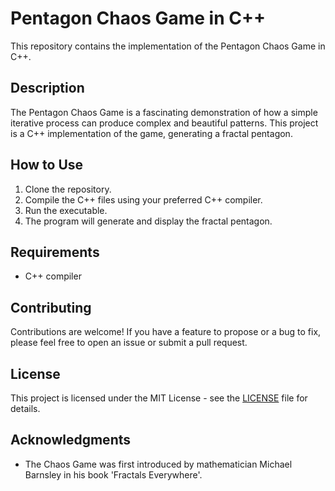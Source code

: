 # Pentagon Chaos Game in C++
This repository contains the implementation of the Pentagon Chaos Game in C++. 
## Description
The Pentagon Chaos Game is a fascinating demonstration of how a simple iterative process can produce complex and beautiful patterns. This project is a C++ implementation of the game, generating a fractal pentagon.
## How to Use
1. Clone the repository.
2. Compile the C++ files using your preferred C++ compiler.
3. Run the executable.
4. The program will generate and display the fractal pentagon.
## Requirements
- C++ compiler
## Contributing
Contributions are welcome! If you have a feature to propose or a bug to fix, please feel free to open an issue or submit a pull request.
## License
This project is licensed under the MIT License - see the [LICENSE](https://github.com/A1A1G2/fractal_pentagon/blob/main/LICENSE) file for details.
## Acknowledgments
- The Chaos Game was first introduced by mathematician Michael Barnsley in his book 'Fractals Everywhere'.
